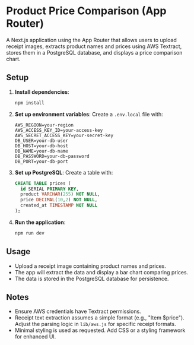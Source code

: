 # Product Price Comparison (App Router)

A Next.js application using the App Router that allows users to upload receipt images, extracts product names and prices using AWS Textract, stores them in a PostgreSQL database, and displays a price comparison chart.

## Setup

1. **Install dependencies**:

   ```bash
   npm install
   ```

2. **Set up environment variables**:
   Create a `.env.local` file with:

   ```
   AWS_REGION=your-region
   AWS_ACCESS_KEY_ID=your-access-key
   AWS_SECRET_ACCESS_KEY=your-secret-key
   DB_USER=your-db-user
   DB_HOST=your-db-host
   DB_NAME=your-db-name
   DB_PASSWORD=your-db-password
   DB_PORT=your-db-port
   ```

3. **Set up PostgreSQL**:
   Create a table with:

   ```sql
   CREATE TABLE prices (
     id SERIAL PRIMARY KEY,
     product VARCHAR(255) NOT NULL,
     price DECIMAL(10,2) NOT NULL,
     created_at TIMESTAMP NOT NULL
   );
   ```

4. **Run the application**:
   ```bash
   npm run dev
   ```

## Usage

- Upload a receipt image containing product names and prices.
- The app will extract the data and display a bar chart comparing prices.
- The data is stored in the PostgreSQL database for persistence.

## Notes

- Ensure AWS credentials have Textract permissions.
- Receipt text extraction assumes a simple format (e.g., "Item $price"). Adjust the parsing logic in `lib/aws.js` for specific receipt formats.
- Minimal styling is used as requested. Add CSS or a styling framework for enhanced UI.
